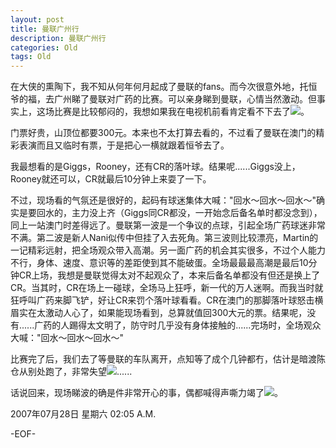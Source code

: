 ```yaml
---
layout: post
title: 曼联广州行
description: 曼联广州行
categories: Old
tags: Old
---
```

在大侠的熏陶下，我不知从何年何月起成了曼联的fans。而今次很意外地，托恒爷的福，去广州睇了曼联对广药的比赛。可以亲身睇到曼联，心情当然激动。但事实上，这场比赛是比较郁闷的，我想如果我在电视机前看肯定看不下去了![](http://img.baidu.com/hi/face/i_f33.gif)。  
  
门票好贵，山顶位都要300元。本来也不太打算去看的，不过看了曼联在澳门的精彩表演而且又临时有票，于是把心一横就跟着恒爷去了。  
  
我最想看的是Giggs，Rooney，还有CR的落叶球。结果呢......Giggs没上，Rooney就还可以，CR就最后10分钟上来耍了一下。  
  
不过，现场看的气氛还是很好的，起码有球迷集体大喊："回水～回水～回水～"确实是要回水的，主力没上齐（Giggs同CR都没，一开始念后备名单时都没念到），同上一站澳门时差得远了。曼联第一波是一个争议的点球，引起全场广药球迷非常不满。第二波是新人Nani似传中但挂了入去死角。第三波则比较漂亮，Martin的一记精彩远射，把全场观众带入高潮。另一面广药的机会其实很多，不过个人能力不行，身体、速度、意识等的差距使到其不能破蛋。全场最最最高潮是最后10分钟CR上场，我想是曼联觉得太对不起观众了，本来后备名单都没有但还是换上了CR。当其时，CR在场上一碰球，全场马上狂呼，新一代的万人迷啊。而我当时就狂呼叫广药来脚飞铲，好让CR来罚个落叶球看看。CR在澳门的那脚落叶球怒击横眉实在太激动人心了，如果能现场看到，总算就值回300大元的票。结果呢，没有......广药的人踢得太文明了，防守时几乎没有身体接触的......完场时，全场观众大喊："回水～回水～回水～"  
  
比赛完了后，我们去了等曼联的车队离开，点知等了成个几钟都冇，估计是暗渡陈仓从别处跑了，非常失望![](http://img.baidu.com/hi/face/i_f09.gif)......  
  
话说回来，现场睇波的确是件非常开心的事，偶都喊得声嘶力竭了![](http://img.baidu.com/hi/face/i_f01.gif)。

2007年07月28日 星期六  02:05 A.M.

-EOF-